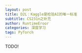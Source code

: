 ```yaml
---
layout: post
title: D2L：Kaggle是检验AI的唯一标准
subtitle: CS231n之补充
author: RuntimeEroor
categories: 深度学习
tags: PyTorch
---
```

TODO!

